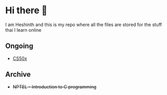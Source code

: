 # Hi there 👋

I am Heshinth and this is my repo where all the files are stored for the stuff thai I learn online

## Ongoing

- [CS50x](/CS50/CS50x/)

## Archive

- ~~NPTEL - Introduction to C programming~~

